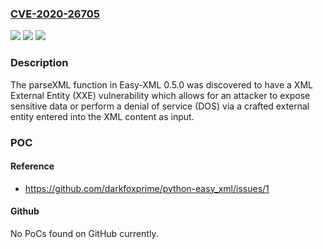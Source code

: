 ### [CVE-2020-26705](https://cve.mitre.org/cgi-bin/cvename.cgi?name=CVE-2020-26705)
![](https://img.shields.io/static/v1?label=Product&message=n%2Fa&color=blue)
![](https://img.shields.io/static/v1?label=Version&message=n%2Fa&color=blue)
![](https://img.shields.io/static/v1?label=Vulnerability&message=n%2Fa&color=brighgreen)

### Description

The parseXML function in Easy-XML 0.5.0 was discovered to have a XML External Entity (XXE) vulnerability which allows for an attacker to expose sensitive data or perform a denial of service (DOS) via a crafted external entity entered into the XML content as input.

### POC

#### Reference
- https://github.com/darkfoxprime/python-easy_xml/issues/1

#### Github
No PoCs found on GitHub currently.

